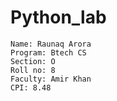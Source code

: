 # Python_lab
```
Name: Raunaq Arora
Program: Btech CS
Section: O
Roll no: 8
Faculty: Amir Khan
CPI: 8.48
```
